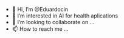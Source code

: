 - 👋 Hi, I’m @Eduardocin
- 👀 I’m interested in AI for health aplications
- 💞️ I’m looking to collaborate on ...
- 📫 How to reach me ...

<!---
Eduardocin/Eduardocin is a ✨ special ✨ repository because its `README.md` (this file) appears on your GitHub profile.
You can click the Preview link to take a look at your changes.
--->
